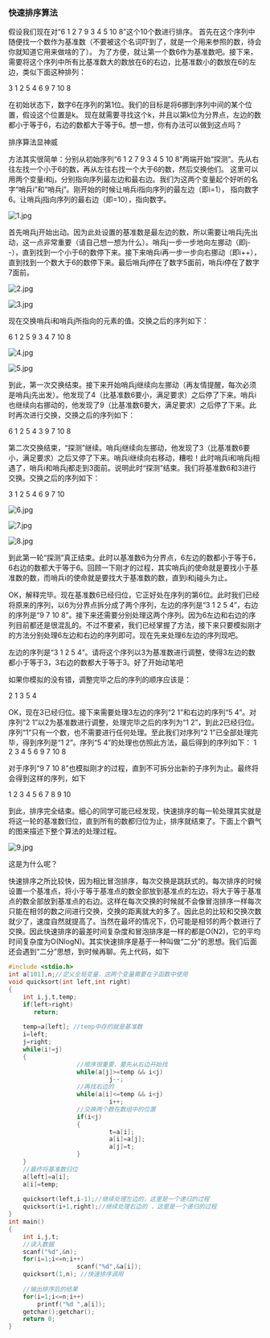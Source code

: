 ### 快速排序算法
假设我们现在对“6  1  2 7  9  3  4  5 10  8”这个10个数进行排序。
首先在这个序列中随便找一个数作为基准数（不要被这个名词吓到了，就是一个用来参照的数，待会你就知道它用来做啥的了）。
为了方便，就让第一个数6作为基准数吧。接下来，需要将这个序列中所有比基准数大的数放在6的右边，比基准数小的数放在6的左边，类似下面这种排列：

3  1  2 5  4  6  9 7  10  8

在初始状态下，数字6在序列的第1位。我们的目标是将6挪到序列中间的某个位置，假设这个位置是k。
现在就需要寻找这个k，并且以第k位为分界点，左边的数都小于等于6，右边的数都大于等于6。想一想，你有办法可以做到这点吗？

排序算法显神威

方法其实很简单：分别从初始序列“6  1  2 7  9  3  4  5 10  8”两端开始“探测”。先从右往左找一个小于6的数，再从左往右找一个大于6的数，然后交换他们。
这里可以用两个变量i和j，分别指向序列最左边和最右边。我们为这两个变量起个好听的名字“哨兵i”和“哨兵j”。刚开始的时候让哨兵i指向序列的最左边（即i=1），
指向数字6。让哨兵j指向序列的最右边（即=10），指向数字。

![1.jpg](https://i.loli.net/2018/11/19/5bf21b0f3c456.jpg)

首先哨兵j开始出动。因为此处设置的基准数是最左边的数，所以需要让哨兵j先出动，这一点非常重要（请自己想一想为什么）。哨兵j一步一步地向左挪动（即j--），直到找到一个小于6的数停下来。接下来哨兵i再一步一步向右挪动（即i++），直到找到一个数大于6的数停下来。最后哨兵j停在了数字5面前，哨兵i停在了数字7面前。

![2.jpg](https://i.loli.net/2018/11/19/5bf21b0f9de97.jpg)

![3.jpg](https://i.loli.net/2018/11/19/5bf21b0f9ee04.jpg)

现在交换哨兵i和哨兵j所指向的元素的值。交换之后的序列如下：

6  1  2  5  9 3  4  7  10  8

![4.jpg](https://i.loli.net/2018/11/19/5bf21b0fa3e49.jpg)

![5.jpg](https://i.loli.net/2018/11/19/5bf21b10203aa.jpg)

到此，第一次交换结束。接下来开始哨兵j继续向左挪动（再友情提醒，每次必须是哨兵j先出发）。他发现了4（比基准数6要小，满足要求）之后停了下来。哨兵i也继续向右挪动的，他发现了9（比基准数6要大，满足要求）之后停了下来。此时再次进行交换，交换之后的序列如下：

6  1  2 5  4  3  9  7 10  8

第二次交换结束，“探测”继续。哨兵j继续向左挪动，他发现了3（比基准数6要小，满足要求）之后又停了下来。哨兵i继续向右移动，糟啦！此时哨兵i和哨兵j相遇了，哨兵i和哨兵j都走到3面前。说明此时“探测”结束。我们将基准数6和3进行交换。交换之后的序列如下：

3  1 2  5  4  6  9 7  10  

![6.jpg](https://i.loli.net/2018/11/19/5bf21b10203aa.jpg)

![7.jpg](https://i.loli.net/2018/11/19/5bf21b1022611.jpg)

![8.jpg](https://i.loli.net/2018/11/19/5bf21b1023851.jpg)

到此第一轮“探测”真正结束。此时以基准数6为分界点，6左边的数都小于等于6，6右边的数都大于等于6。回顾一下刚才的过程，其实哨兵j的使命就是要找小于基准数的数，而哨兵i的使命就是要找大于基准数的数，直到i和j碰头为止。

OK，解释完毕。现在基准数6已经归位，它正好处在序列的第6位。此时我们已经将原来的序列，以6为分界点拆分成了两个序列，左边的序列是“3  1 2  5  4”，右边的序列是“9  7  10  8”。接下来还需要分别处理这两个序列。因为6左边和右边的序列目前都还是很混乱的。不过不要紧，我们已经掌握了方法，接下来只要模拟刚才的方法分别处理6左边和右边的序列即可。现在先来处理6左边的序列现吧。

左边的序列是“3  1  2 5  4”。请将这个序列以3为基准数进行调整，使得3左边的数都小于等于3，3右边的数都大于等于3。好了开始动笔吧

如果你模拟的没有错，调整完毕之后的序列的顺序应该是：

2  1  3  5  4

OK，现在3已经归位。接下来需要处理3左边的序列“2 1”和右边的序列“5 4”。对序列“2 1”以2为基准数进行调整，处理完毕之后的序列为“1 2”，到此2已经归位。序列“1”只有一个数，也不需要进行任何处理。至此我们对序列“2 1”已全部处理完毕，得到序列是“1 2”。序列“5 4”的处理也仿照此方法，最后得到的序列如下：
1  2  3 4  5  6 9  7  10  8

对于序列“9  7  10  8”也模拟刚才的过程，直到不可拆分出新的子序列为止。最终将会得到这样的序列，如下

1  2  3 4  5  6  7  8 9  10

到此，排序完全结束。细心的同学可能已经发现，快速排序的每一轮处理其实就是将这一轮的基准数归位，直到所有的数都归位为止，排序就结束了。下面上个霸气的图来描述下整个算法的处理过程。

![9.jpg](https://i.loli.net/2018/11/19/5bf21b1070f57.jpg)

这是为什么呢？

快速排序之所比较快，因为相比冒泡排序，每次交换是跳跃式的。每次排序的时候设置一个基准点，将小于等于基准点的数全部放到基准点的左边，将大于等于基准点的数全部放到基准点的右边。这样在每次交换的时候就不会像冒泡排序一样每次只能在相邻的数之间进行交换，交换的距离就大的多了。因此总的比较和交换次数就少了，速度自然就提高了。当然在最坏的情况下，仍可能是相邻的两个数进行了交换。因此快速排序的最差时间复杂度和冒泡排序是一样的都是O(N2)，它的平均时间复杂度为O(NlogN)。其实快速排序是基于一种叫做“二分”的思想。我们后面还会遇到“二分”思想，到时候再聊。先上代码，如下

```c
#include <stdio.h> 
int a[101],n;//定义全局变量，这两个变量需要在子函数中使用 
void quicksort(int left,int right) 
{ 
    int i,j,t,temp; 
    if(left>right) 
       return; 
                                
    temp=a[left]; //temp中存的就是基准数 
    i=left; 
    j=right; 
    while(i!=j) 
    { 
                   //顺序很重要，要先从右边开始找 
                   while(a[j]>=temp && i<j) 
                            j--; 
                   //再找右边的 
                   while(a[i]<=temp && i<j) 
                            i++; 
                   //交换两个数在数组中的位置 
                   if(i<j) 
                   { 
                            t=a[i]; 
                            a[i]=a[j]; 
                            a[j]=t; 
                   } 
    } 
    //最终将基准数归位 
    a[left]=a[i]; 
    a[i]=temp; 
                             
    quicksort(left,i-1);//继续处理左边的，这里是一个递归的过程 
    quicksort(i+1,right);//继续处理右边的 ，这里是一个递归的过程 
} 
int main() 
{ 
    int i,j,t; 
    //读入数据 
    scanf("%d",&n); 
    for(i=1;i<=n;i++) 
                   scanf("%d",&a[i]); 
    quicksort(1,n); //快速排序调用 
                             
    //输出排序后的结果 
    for(i=1;i<=n;i++) 
        printf("%d ",a[i]); 
    getchar();getchar(); 
    return 0; 
} 
```
